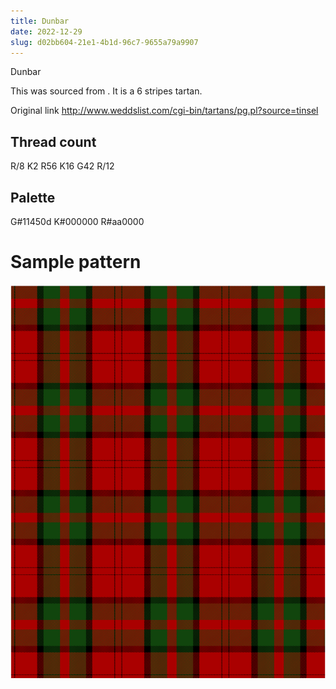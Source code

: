 ```yaml
---
title: Dunbar
date: 2022-12-29
slug: d02bb604-21e1-4b1d-96c7-9655a79a9907
---
```

Dunbar

This was sourced from <no value>.  It is a 6 stripes tartan.

Original link http://www.weddslist.com/cgi-bin/tartans/pg.pl?source=tinsel

## Thread count
R/8 K2 R56 K16 G42 R/12

## Palette
G#11450d K#000000 R#aa0000

# Sample pattern

![Tartan detail](tartan.png "R/8 K2 R56 K16 G42 R/12 tartan")